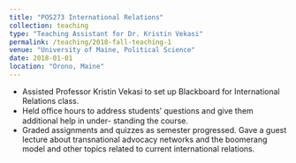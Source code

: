 ```yaml
---
title: "POS273 International Relations"
collection: teaching
type: "Teaching Assistant for Dr. Kristin Vekasi"
permalink: /teaching/2018-fall-teaching-1
venue: "University of Maine, Political Science"
date: 2018-01-01
location: "Orono, Maine"
---
```


- Assisted Professor Kristin Vekasi to set up Blackboard for International Relations class.
- Held oﬃce hours to address students’ questions and give them additional help in under-
standing the course.
- Graded assignments and quizzes as semester progressed.
Gave a guest lecture about transnational advocacy networks and the boomerang model and
other topics related to current international relations.

